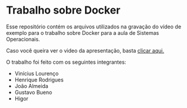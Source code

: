 # Trabalho sobre Docker

Esse repositório contém os arquivos utilizados na gravação do vídeo de exemplo para o trabalho sobre Docker para a aula de Sistemas Operacionais.

Caso você queira ver o video da apresentação, basta [clicar aqui.](./apresentacao.mp4)

O trabalho foi feito com os seguintes integrantes:
- Vinícius Lourenço
- Henrique Rodrigues
- João Almeida
- Gustavo Bueno
- Higor